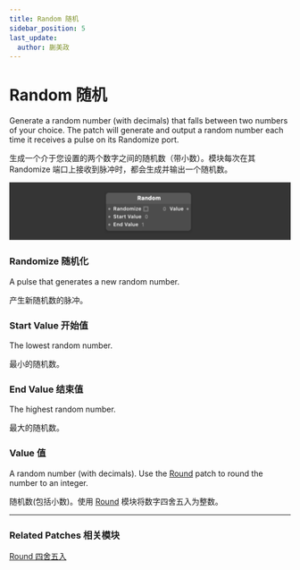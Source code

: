 ```yaml
---
title: Random 随机
sidebar_position: 5
last_update:
  author: 蒯美政
---
```


# Random 随机

Generate a random number (with decimals) that falls between two numbers of your choice. The patch will generate and output a random number each time it receives a pulse on its Randomize port.

生成一个介于您设置的两个数字之间的随机数（带小数）。模块每次在其 Randomize 端口上接收到脉冲时，都会生成并输出一个随机数。

![Image](./../../../static/img/docs/Utility/random.png)

### Randomize 随机化

A pulse that generates a new random number.

产生新随机数的脉冲。

### Start Value 开始值

The lowest random number.

最小的随机数。

### End Value 结束值

The highest random number.

最大的随机数。

### Value 值

A random number (with decimals). Use the [Round](./../Math/Round.md) patch to round the number to an integer.

随机数(包括小数)。使用 [Round](./../Math/Round.md) 模块将数字四舍五入为整数。

------

### Related Patches 相关模块

[Round 四舍五入](./../Math/Round.md)
